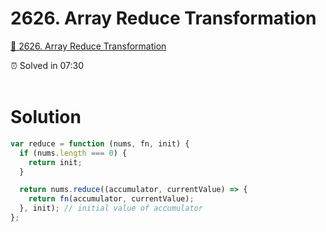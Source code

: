 # 2626. Array Reduce Transformation

[🍄 2626. Array Reduce Transformation](https://leetcode.com/problems/array-reduce-transformation/)

<aside>
⏰ Solved in 07:30
</aside>
</br>

# Solution

```js
var reduce = function (nums, fn, init) {
  if (nums.length === 0) {
    return init;
  }

  return nums.reduce((accumulator, currentValue) => {
    return fn(accumulator, currentValue);
  }, init); // initial value of accumulator
};
```
